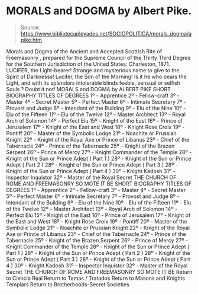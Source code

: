 # MORALS and DOGMA by Albert Pike.

> Source: https://www.bibliotecapleyades.net/SOCIOPOLITICA/morals_dogma/apike.htm

Morals and Dogma of the Ancient and Accepted Scottish Rite of Freemasonry , prepared for the Supreme Council of the Thirty Third Degree for the Southern Jurisdiction of the United States: Charleston, 1871.
LUCIFER, the Light-bearer! Strange and mysterious name to give to the Spirit of Darknesss! Lucifer, the Son of the Morning!
Is it he who bears the Light,
and with its splendors intolerable blinds feeble, sensual or selfish Souls ?
Doubt it not!
MORALS and DOGMA
by ALBERT PIKE
SHORT BIOGRAPHY TITLES OF DEGREES 1º - Apprentice 2º - Fellow-craft 3º - Master 4º - Secret Master 5º - Perfect Master 6º - Intimate Secretary 7º - Provost and Judge 8º - Intendant of the Building 9º - Elu of the Nine 10º - Elu of the Fifteen 11º - Elu of the Twelve 12º - Master Architect 13º - Royal Arch of Solomon 14º - Perfect Elu 15º - Knight of the East 16º - Prince of Jerusalem 17º - Knight of the East and West 18º - Knight Rose Croix 19º - Pontiff 20º - Master of the Symbolic Lodge 21º - Noachite or Prussian Knight 22º - Knight of the Royal Axe or Prince of Libanus 23º - Chief of the Tabernacle 24º - Prince of the Tabernacle 25º - Knight of the Brazen Serpent 26º - Prince of Mercy 27º - Knight Commander of the Temple 28º - Knight of the Sun or Prince Adept ( Part 1 ) 28º - Knight of the Sun or Prince Adept ( Part 2 ) 28º - Knight of the Sun or Prince Adept ( Part 3 ) 28º - Knight of the Sun or Prince Adept ( Part 4 ) 30º - Knight Kadosh 31º - Inspector Inquistor 32º - Master of the Royal Secret THE CHURCH OF ROME AND FREEMASONRY SO MOTE IT BE
SHORT BIOGRAPHY
TITLES OF DEGREES 1º - Apprentice
2º - Fellow-craft
3º - Master
4º - Secret Master
5º - Perfect Master
6º - Intimate Secretary
7º - Provost and Judge
8º - Intendant of the Building
9º - Elu of the Nine
10º - Elu of the Fifteen
11º - Elu of the Twelve
12º - Master Architect
13º - Royal Arch of Solomon
14º - Perfect Elu
15º - Knight of the East
16º - Prince of Jerusalem
17º - Knight of the East and West
18º - Knight Rose Croix
19º - Pontiff
20º - Master of the Symbolic Lodge
21º - Noachite or Prussian Knight
22º - Knight of the Royal Axe or Prince of Libanus
23º - Chief of the Tabernacle
24º - Prince of the Tabernacle
25º - Knight of the Brazen Serpent
26º - Prince of Mercy
27º - Knight Commander of the Temple
28º - Knight of the Sun or Prince Adept ( Part 1 )
28º - Knight of the Sun or Prince Adept ( Part 2 )
28º - Knight of the Sun or Prince Adept ( Part 3 )
28º - Knight of the Sun or Prince Adept ( Part 4 )
30º - Knight Kadosh
31º - Inspector Inquistor
32º - Master of the Royal Secret
THE CHURCH OF ROME AND FREEMASONRY
SO MOTE IT BE
Return to Ciencia Real
Return to Temas / Tratados
Return to Masons and Knights Templars
Return to Brotherhoods-Secret Societies
